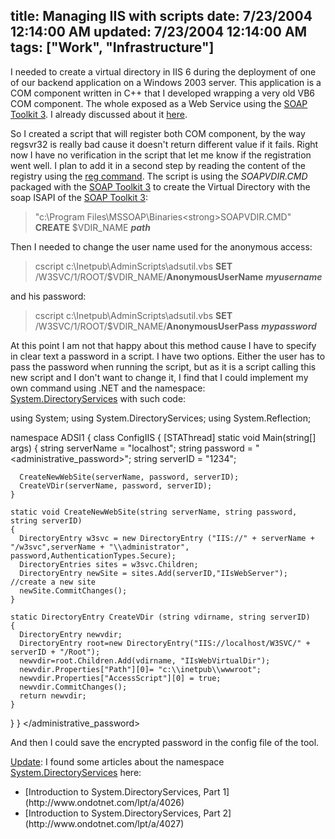 title: Managing IIS with scripts
date: 7/23/2004 12:14:00 AM
updated: 7/23/2004 12:14:00 AM
tags: ["Work", "Infrastructure"]
---
I needed to create a virtual directory in IIS 6 during the deployment of one of our backend application on a Windows 2003 server. This application is a COM component written in C++ that I developed wrapping a very old VB6 COM component. The whole exposed as a Web Service using the [SOAP Toolkit 3](http://www.microsoft.com/downloads/details.aspx?FamilyId=C943C0DD-CEEC-4088-9753-86F052EC8450&displaylang=en). I already discussed about it [here](http://weblogs.asp.net/lkempe/archive/2003/11/06/36233.aspx).

So I created a script that will register both COM component, by the way regsvr32 is really bad cause it doesn't return different value if it fails. Right now I have no verification in the script that let me know if the registration went well. I plan to add it in a second step by reading the content of the registry using the [reg command](http://www.microsoft.com/resources/documentation/windows/xp/all/proddocs/en-us/reg.mspx). The script is using the <em>SOAPVDIR.CMD</em> packaged with the [SOAP Toolkit 3](http://www.microsoft.com/downloads/details.aspx?FamilyId=C943C0DD-CEEC-4088-9753-86F052EC8450&displaylang=en) to create the Virtual Directory with the soap ISAPI of the [SOAP Toolkit 3](http://www.microsoft.com/downloads/details.aspx?FamilyId=C943C0DD-CEEC-4088-9753-86F052EC8450&displaylang=en):

>"c:\Program Files\MSSOAP\Binaries\<strong>SOAPVDIR.CMD</strong>" <strong>CREATE</strong> $VDIR_NAME <em><strong>path</strong></em>

Then I needed to change the user name used for the anonymous access:

>cscript c:\Inetpub\AdminScripts\adsutil.vbs <strong>SET</strong> /W3SVC/1/ROOT/$VDIR_NAME/<strong>AnonymousUserName</strong> <em><strong>myusername</strong></em>

and his password:

>cscript c:\Inetpub\AdminScripts\adsutil.vbs <strong>SET</strong> /W3SVC/1/ROOT/$VDIR_NAME/<strong>AnonymousUserPass</strong> <em><strong>mypassword</strong></em>

At this point I am not that happy about this method cause I have to specify in clear text a password in a script. I have two options. Either the user has to pass the password when running the script, but as it is a script calling this new script and I don't want to change it, I find that I could implement my own command using .NET and the namespace: [System.DirectoryServices](http://msdn.microsoft.com/library/default.asp?url=/library/en-us/iissdk/iis/using_system_directoryservices_to_configure_iis.asp) with such code:

using System;
using System.DirectoryServices;
using System.Reflection;

namespace ADSI1
{
  class ConfigIIS
  {
    [STAThread]
    static void Main(string[] args)
    {
      string serverName = "localhost";
      string password = "<administrative_password>";
      string serverID = "1234";

      CreateNewWebSite(serverName, password, serverID);
      CreateVDir(serverName, password, serverID);
    }

    static void CreateNewWebSite(string serverName, string password, string serverID)
    {
      DirectoryEntry w3svc = new DirectoryEntry ("IIS://" + serverName + "/w3svc",serverName + "\\administrator", password,AuthenticationTypes.Secure);
      DirectoryEntries sites = w3svc.Children;
      DirectoryEntry newSite = sites.Add(serverID,"IIsWebServer"); //create a new site
      newSite.CommitChanges();
    }

    static DirectoryEntry CreateVDir (string vdirname, string serverID)
    {
      DirectoryEntry newvdir;
      DirectoryEntry root=new DirectoryEntry("IIS://localhost/W3SVC/" + serverID + "/Root");
      newvdir=root.Children.Add(vdirname, "IIsWebVirtualDir");
      newvdir.Properties["Path"][0]= "c:\\inetpub\\wwwroot";
      newvdir.Properties["AccessScript"][0] = true;
      newvdir.CommitChanges();
      return newvdir;
    }
  }
}
</administrative_password>

And then I could save the encrypted password in the config file of the tool.

<u>Update</u>: I found some articles about the namespace [System.DirectoryServices](http://msdn.microsoft.com/library/default.asp?url=/library/en-us/iissdk/iis/using_system_directoryservices_to_configure_iis.asp) here:

<ul>
<li>[Introduction to System.DirectoryServices, Part 1](http://www.ondotnet.com/lpt/a/4026)</li>
<li>[Introduction to System.DirectoryServices, Part 2](http://www.ondotnet.com/lpt/a/4027)</li></ul>
